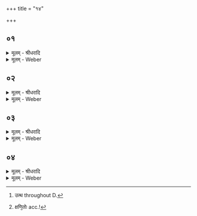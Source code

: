 +++
title = "१४"

+++


## ०१
<details><summary>मूलम् - श्रीधरादि</summary>

उक्थ᳘म्प्राणो वा᳘ ऽउक्थ᳘म्॥ 
प्प्राणो᳘ हीदᳫँ᳭ स᳘र्व्वमुत्थाप᳘यत्यु᳘द्धास्मा ऽउक्थवि᳘द्वीरस्ति᳘ष्ठत्युक्थ᳘स्य सा᳘युज्यᳫँ᳭ सलोक᳘ताञ्जयति य᳘ ऽएवम्वे᳘द॥
</details>

<details><summary>मूलम् - Weber</summary>

उक्थ᳘म् [^wbr_1] ॥  
प्राणो वा᳘ उक्थ᳘म् प्राणोॗ हीदᳫं स᳘र्वमुत्थाप᳘यत्यु᳘द्धास्मा उक्थवि᳘द्वीरस्ति᳘ष्ठत्युक्थ᳘स्य सा᳘युज्यᳫं सलोक᳘तां जयति य᳘ एवं वे᳘द॥  

[^wbr_1]: उत्थ throughout D.
</details>

## ०२
<details><summary>मूलम् - श्रीधरादि</summary>

य᳘जुः प्प्राणो वै य᳘जुः॥ 
प्प्राणो᳘ हीमा᳘नि स᳘र्व्वाणि भूता᳘नि युज्यन्ते[[!!]] युज्य᳘न्ते हास्मै स᳘र्व्वाणि भूता᳘नि श्रै᳘ष्ठ्याय य᳘जुषः सा᳘युज्यᳫँ᳭ सलोक᳘ताञ्जयति य᳘ ऽएवम्वे᳘द॥
</details>

<details><summary>मूलम् - Weber</summary>

प्राणो वै य᳘जुः प्राणोॗ हीमा᳘नि स᳘र्वाणि भूता᳘नि युज्य᳘न्ते युज्य᳘न्ते हास्मै स᳘र्वाणि भूता᳘नि श्रै᳘ष्ठ्याय य᳘जुषः सा᳘युज्यᳫं सलोक᳘तां जयति य᳘ एवं वे᳘द॥
</details>

## ०३
<details><summary>मूलम् - श्रीधरादि</summary>

सा᳘म प्प्राणो वै सा᳘म॥ 
प्प्राणो᳘ हीमा᳘नि स᳘र्व्वाणि भूता᳘नि सम्य᳘ञ्चि सम्य᳘ञ्चि हास्मिन्त्स᳘र्व्वाणि भूता᳘नि श्रै᳘ष्ठ्याय कल्पन्ते साम्नः[[!!]] सा᳘युज्यᳫँ᳭ सलोक᳘ताञ्जयति य᳘ ऽएवम्वे᳘द॥
</details>

<details><summary>मूलम् - Weber</summary>

सा᳘म॥  
प्राणो वै सा᳘म प्राणोॗ हीमा᳘नि स᳘र्वाणि भूता᳘नि सम्य᳘ञ्चि हास्मिन्त्स᳘र्वाणि भूता᳘नि श्रै᳘ष्ठ्याय कल्पन्ते सा᳘म्नः सा᳘युज्यᳫं सलोक᳘तां जयति य᳘ एवं वे᳘द॥
</details>

## ०४
<details><summary>मूलम् - श्रीधरादि</summary>

क्षत्त्रं᳘ प्प्राणो वै᳘ क्षत्त्र᳘म्॥ 
(म्प्रा) प्प्राणो हि वै᳘ क्षत्त्रं त्रा᳘यते हैनम्प्राणः᳘ क्षणि᳘तोः प्प्र᳘ क्षत्त्रमात्र᳘माप्नोति क्षत्र᳘स्य सा᳘युज्यᳫँ᳭ सलोक᳘ताञ्जयति य᳘ ऽएवम्वे᳘द॥
</details>
<details><summary>मूलम् - Weber</summary>

क्षत्र᳘म्॥  
प्राणो वै᳘ क्षत्र᳘म् प्राणो हि वै᳘ क्षत्रं त्रा᳘यते हैनम् प्राणः᳘ क्षणि᳘तोः [^wbr_2] प्र᳘ क्षत्रमात्र᳘माप्नोति क्षत्र᳘स्य सा᳘युज्यᳫं सलोक᳘तां जयति य᳘ एवं वे᳘द॥  

[^wbr_2]: क्षणि᳘तोः acc.!
</details>

